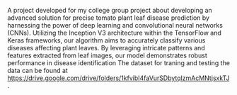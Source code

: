 A project developed for my college group project about developing an advanced solution for precise tomato plant leaf disease prediction by harnessing the power of deep learning and convolutional neural networks (CNNs). Utilizing the Inception V3 architecture within the TensorFlow and Keras frameworks, our algorithm aims to accurately classify various diseases affecting plant leaves. By leveraging intricate patterns and features extracted from leaf images, our model demonstrates robust performance in disease identification The dataset for traning and testing the data can be found at https://drive.google.com/drive/folders/1kfvibI4faVurSDbytqlzmAcMNtjsxkTJ.
